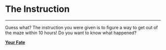 # The Instruction

---

Guess what? The instruction you were given is to figure a way to get out of the maze within 10 hours! Do you want to know what happened?  


[**Your Fate**](../die.md)